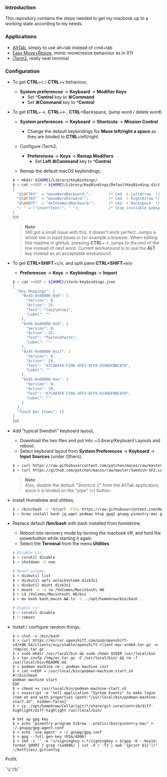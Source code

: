 ### Introduction
This repository contains the steps needed to get my macbook up to a working state
according to my needs.

### Applications
* [AltTab](https://github.com/lwouis/alt-tab-macos), simply to use alt+tab instead of cmd+tab
* [Easy Move+Resize](https://github.com/dmarcotte/easy-move-resize), mimic move/resize behaviour as in X11
* [iTerm2](https://www.iterm2.com/downloads.html), really neat terminal

### Configuration 
* To get **CTRL**+c / **CTRL**+v behaviour, 
  * **System preferences** -> **Keyboard** -> **Modifier Keys**
    * Set **^Control** key to **⌘Command**
    * Set **⌘Command** key to **^Control**

* To get **CTRL**+->, **CTRL**+<-, **CTRL**+Backspace, (jump word / delete word)
  * **System preferences** -> **Keyboard** -> **Shortcuts** -> **Mission Control** 
    * Change the default keybindings for **Move left/right a space** as they are binded to **CTRL**+left/right.

  * Configure iTerm2, 
    * **Preferences** -> **Keys** -> **Remap Modifiers**
      * Set **Left ⌘Command** key to **^Control**
  
  * Remap the default macOS keybindings,  
  ```bash
  $ > mkdir ${HOME}/Library/KeyBindings/
  $ > cat <<EOF > ${HOME}/Library/KeyBindings/DefaultKeyBinding.dict
  {
    "@\UF703"  = "moveWordBackward:";        /* Cmd  + LeftArrow  */
    "@\UF703"  = "moveWordForward:";         /* Cmd  + RightArrow */
    "@\U007F"  = "deleteWordBackward:";      /* Cmd  + Backspace  */
    "~ " = ("insertText:", " ");             /* Stop invisible &nbsp characters when pressing pipe */
  } 
  EOF
  ```  
  
  > **Note**<br>
  Still got a small issue with this, it doesn't work perfect. Jumps a
  whole line in input boxes in for example a browser. When editing this readme in gitHub, pressing
  **CTRL**+->, jumps to the end of the line instead of next word.
  Current workaround is to use the **ALT** key instead as an acceptable workaround.

* To get **CTRL+SHIFT**+c/v, and split pane **CTRL+SHIFT**+e/o
  * **Preferences** -> **Keys** -> **Keybindings** -> **Import**
  ```bash
  $ > cat <<EOF > ${HOME}/iterm-keybindings.json
  {
    "Key Mappings": {
      "0x43-0x60000-0x8": {
        "Version": 0,
        "Action": 25,
        "Text": "Copy\nCopy",
        "Label": ""
      },
      "0x56-0x60000-0x9": {
        "Version": 0,
        "Action": 25,
        "Text": "Paste\nPaste",
        "Label": ""
      },
      "0x4f-0x60000-0x1f": {
        "Version": 0,
        "Action": 29,
        "Text": "67CA84F8-F106-4FE3-8CF8-6540DFBBC878",
        "Label": ""
      },
      "0x45-0x60000-0xe": {
        "Version": 0,
        "Action": 28,
        "Text": "67CA84F8-F106-4FE3-8CF8-6540DFBBC878",
        "Label": ""
      }
    },
    "Touch Bar Items": {}
  }
  EOF
  ```

* Add "typical Swedish" keyboard layout, 
  * Download the two files and put into ~/Library/Keyboard Layouts and reboot.
  * Select keyboard layout from **System Preferences** -> **Keyboard** -> **Input Sources** (under Others).

  ```bash
  $ > curl https://raw.githubusercontent.com/patchon/macos/raw/master/Swedish-SFZ.keylayout -o /Library/Keyboard\ Layouts/Swedish-SFZ.keylayout
  $ > curl https://github.com/patchon/macos/raw/master/Swedish-SFZ.icns -o /Library/Keyboard\ Layouts/Swedish-SFZ.keylayout
  ```
  > **Note**<br>
  Also, disable the default "Shortcut 2" from the AltTab application, since it is binded on the "pipe" (<) button.

* Install Homebrew and utilities,
  ```bash
  $ > /bin/bash -c "$(curl -fsSL https://raw.githubusercontent.com/Homebrew/install/HEAD/install.sh)"
  $ > brew install bash jq wget podman htop gpg2 gnupg pinentry-mac git
  ```

* Replace default **/bin/bash** with bash installed from homebrew,
  * Reboot into recovery mode by turning the macbook off, and hold the powerbutton while starting it again
  * Select the **Terminal** from the menu **Utilities**
  ```bash
  # Disable csr, 
  $ > csrutil disable
  $ > shutdown -h now 
  
  # Mount volume, 
  $ > diskutil list 
  $ > diskutil apfs unlockVolume disk3s1
  $ > diskutil mount disk3s1 
  $ > mount -u -o rw /Volumes/Macintosh\ HD
  $ > cd /Volumes/Macintosh\ HD/bin
  $ > mv bash bash_macos && ln -s ../opt/homebrew/bin/bash .
  
  # Enable csr
  $ > csrutil disable
  $ > reboot
  ```
  
* Install / configure random things,
  ```
  $ > chsh -s /bin/bash
  $ > curl https://mirror.openshift.com/pub/openshift-v4/x86_64/clients/ocp/stable/openshift-client-mac-arm64.tar.gz -o /tmp/oc.tar.gz
  $ > sudo mkdir /usr/local/bin && sudo chown $USER /usr/local/bin
  $ > tar zxvfp /tmp/oc.tar.gz -C /usr/local/bin/ && rm -f /usr/local/bin/README.md
  $ > podman machine rm ; podman machine init
  $ > cat <<EOF > /usr/local/bin/podman-machine-start.sh
  #!/bin/bash
  podman machine start
  EOF
  $ > chmod +x /usr/local/bin/podman-machine-start.sh
  $ > osascript -e 'tell application "System Events" to make login item at end with properties {path:"/usr/local/bin/podman-machine-start.sh", hidden:false}'
  $ > cp ./opt/homebrew/Cellar/git/*/share/git-core/contrib/diff-highlight/diff-highlight /usr/local/bin/
 
  # Set up gpg key
  $ > echo "pinentry-program $(brew --prefix)/bin/pinentry-mac" > ~/.gnupg/gpg-agent.conf
  $ > echo 'use-agent' > ~/.gnupg/gpg.conf
  $ > gpg --full-gen-key (RSA/4096)
  $ > sed -i '' -e "s/signingkey =.*/signingkey = $(gpg -K --keyid-format SHORT | grep rsa4096/ | cut -d / -f2 | awk '{print $1}')/" ~/dotfiles/.gitconfig
  ```  
  
Profit.


¯\\_(ツ)_/¯
